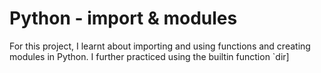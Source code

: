 # Python - import & modules

For this project, I learnt about importing and using functions and creating modules in Python. I further practiced using the builtin function `dir]